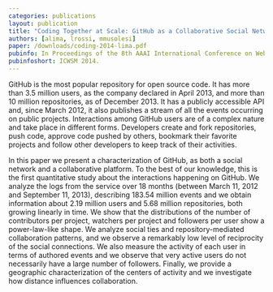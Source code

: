 ```yaml
---
categories: publications
layout: publication
title: "Coding Together at Scale: GitHub as a Collaborative Social Network"
authors: [alima, lrossi, mmusolesi]
paper: /downloads/coding-2014-lima.pdf
pubinfo: In Proceedings of the 8th AAAI International Conference on Weblogs and Social Media (ICWSM'14). Ann Arbor, Michigan, USA. June 2014. Accepted for Publication. To Appear.
pubinfoshort: ICWSM 2014.
---
```

GitHub is the most popular repository for open source code. It has more than 3.5 million users, as the company declared in April 2013, and more than 10 million repositories, as of December 2013. It has a publicly accessible API and, since March 2012, it also publishes a stream of all the events occurring on public projects. Interactions among GitHub users are of a complex nature and take place in different forms. Developers create and fork repositories, push code, approve code pushed by others, bookmark their favorite projects and follow other developers to keep track of their activities.

In this paper we present a characterization of GitHub, as both a social network and a collaborative platform. To the best of our knowledge, this is the first quantitative study about the interactions happening on GitHub. We analyze the logs from the service over 18 months (between March 11, 2012 and September 11, 2013), describing 183.54 million events and we obtain information about 2.19 million users and 5.68 million repositories, both growing linearly in time. We show that the distributions of the number of contributors per project, watchers per project and followers per user show a power-law-like shape. We analyze social ties and repository-mediated collaboration patterns, and we observe a remarkably low level of reciprocity of the social connections. We also measure the activity of each user in terms of authored events and we observe that very active users do not necessarily have a large number of followers. Finally, we provide a geographic characterization of the centers of activity and we investigate how distance influences collaboration.
